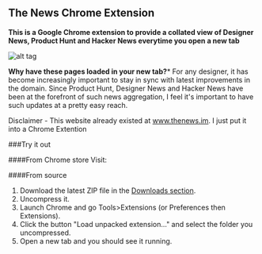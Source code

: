 ## The News Chrome Extension

**This is a Google Chrome extension to provide a collated view of Designer News, Product Hunt and Hacker News everytime you open a new tab**

![alt tag](http://github.com/sarthakpranit/TheNews_ChromeExt/blob/master/screenshot.png)

**Why have these pages loaded in your new tab?***
For any designer, it has become increasingly important to stay in sync with latest improvements in the domain. Since Product Hunt, Designer News and Hacker News have been at the forefront of such news aggregation, I feel it's important to have such updates at a pretty easy reach.

Disclaimer - This website already existed at www.thenews.im. I just put it into a Chrome Extention

###Try it out

####From Chrome store
Visit:

####From source
1. Download the latest ZIP file in the [Downloads section](https://github.com/sarthakpranit/TheNews_ChromeExt).
2. Uncompress it.
3. Launch Chrome and go Tools>Extensions (or Preferences then Extensions).
4. Click the button "Load unpacked extension..." and select the folder you uncompressed.
5. Open a new tab and you should see it running.
